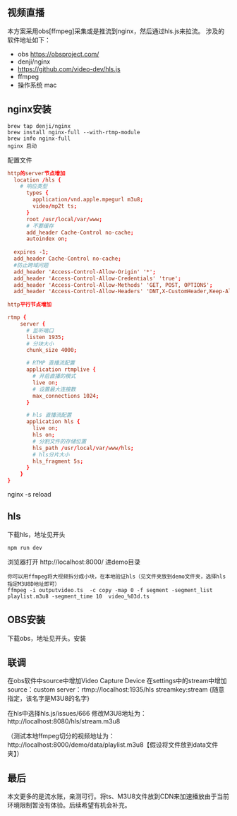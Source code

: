 ## 视频直播
本方案采用obs[ffmpeg]采集或是推流到nginx，然后通过hls.js来拉流。
涉及的软件地址如下：
 + obs https://obsproject.com/
 + denji/nginx
 + https://github.com/video-dev/hls.js
 + ffmpeg
 + 操作系统 mac

## nginx安装

```shell
brew tap denji/nginx
brew install nginx-full --with-rtmp-module
brew info nginx-full
nginx 启动
```

配置文件
```conf
http的server节点增加
  location /hls {
    # 响应类型
      types {
        application/vnd.apple.mpegurl m3u8;
        video/mp2t ts;
      }
      root /usr/local/var/www;
      # 不要缓存
      add_header Cache-Control no-cache;
      autoindex on;
  
  expires -1;
  add_header Cache-Control no-cache;
  #防止跨域问题
  add_header 'Access-Control-Allow-Origin' '*';
  add_header 'Access-Control-Allow-Credentials' 'true';
  add_header 'Access-Control-Allow-Methods' 'GET, POST, OPTIONS';
  add_header 'Access-Control-Allow-Headers' 'DNT,X-CustomHeader,Keep-Alive,User-Agent,X-Requested-With,If-Modified-Since,Cache-Control,Content-Type';  
  
http平行节点增加

rtmp {
    server {
      # 监听端口
      listen 1935;
      # 分块大小
      chunk_size 4000;

      # RTMP 直播流配置
      application rtmplive {
        # 开启直播的模式
        live on;
        # 设置最大连接数
        max_connections 1024;
      }

      # hls 直播流配置
      application hls {
        live on;
        hls on;
        # 分割文件的存储位置
        hls_path /usr/local/var/www/hls;
        # hls分片大小
        hls_fragment 5s;
      }
    }
}
```

nginx -s reload

## hls
下载hls，地址见开头
```
npm run dev
```
浏览器打开 http://localhost:8000/ 进demo目录

```
你可以用ffmpeg将大视频拆分成小块，在本地验证hls（见文件夹放到demo文件夹，选择hls指定M3U8D地址即可）
ffmpeg -i outputvideo.ts  -c copy -map 0 -f segment -segment_list playlist.m3u8 -segment_time 10  video_%03d.ts
```

## OBS安装
下载obs，地址见开头。安装

## 联调
在obs软件中source中增加Video Capture Device
在settings中的stream中增加
source：custom
server：rtmp://localhost:1935/hls
streamkey:stream {随意指定，该名字是M3U8的名字}

在hls中选择hls.js/issues/666
修改M3U8地址为：http://localhost:8080/hls/stream.m3u8

（测试本地ffmpeg切分的视频地址为：http://localhost:8000/demo/data/playlist.m3u8【假设将文件放到data文件夹】）

## 最后
本文更多的是流水账，亲测可行。将ts、M3U8文件放到CDN来加速播放由于当前环境限制暂没有体验。后续希望有机会补充。